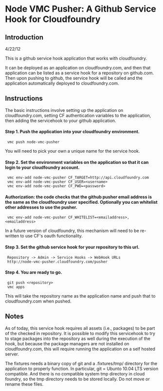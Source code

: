 Node VMC Pusher: A Github Service Hook for Cloudfoundry
=========================================================


Introduction
------------

4/22/12

This is a github service hook application that works with cloudfoundry.

It can be deployed as an application on cloudfoundry.com, and then
that application can be listed as a service hook for a repository on
github.com.  Then upon pushing to github, the service hook will be
called and the application automatically deployed to cloudfoundry.com.


Instructions
------------

The basic instructions involve setting up the application on
cloudfoundry.com, setting CF authentication variables to the
application, then adding the servicehook to your github application.


#### Step 1. Push the application into your cloudfoundry environment. 

     vmc push node-vmc-pusher

You will need to pick your own a unique name for the service hook.

#### Step 2. Set the environment variables on the application so that it can login to your cloudfoundry account.  

     vmc env-add node-vmc-pusher CF_TARGET=http://api.cloudfoundry.com
     vmc env-add node-vmc-pusher CF_USER=<username>
     vmc env-add node-vmc-pusher CF_PWD=<password>

#### Authorization: the code checks that the github pusher email address is the same as the cloudfoundry user specified.  Optionally you can whitelist other addresses to use the pusher.

     vmc env-add node-vmc-pusher CF_WHITELIST=<emailaddress>,<emailaddress>

In a future version of cloudfoundry, this mechanism will need to be re-written to use CF's oauth functionality.

#### Step 3. Set the github service hook for your repository to this url.

     Repository -> Admin -> Service Hooks -> WebHook URLs
     http://node-vmc-pusher.cloudfoundry.com/pusher


#### Step 4.  You are ready to go.  

     git push <repository>
     vmc apps

This will take the repository name as the application name and push that to cloudfoundry.com when pushed.


Notes
-----

As of today, this service hook requires all assets (i.e., packages) to
be part of the checked in repository. It is possible to modify this
servicehook to try to stage packages into the repository as well
during the execution of the hook, but because the package managers are
not installed on cloudfoundry.com, this will require running the
application on a self hosted server.

The fixtures needs a binary copy of git and a .fixtures/tmp/ directory
for the application to properly function.  In particular, git = Ubunto
10.04 LTS version compatible.  And there is no compatible system tmp
directory in cloud foundry, so the tmp directory needs to be stored
locally.  Do not move or rename these files.


